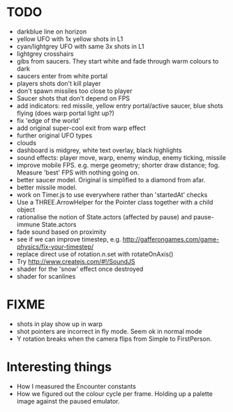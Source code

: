 # TODO

  - darkblue line on horizon
  - yellow UFO with 1x yellow shots in L1
  - cyan/lightgrey UFO with same 3x shots in L1
  - lightgrey crosshairs
  - gibs from saucers. They start white and fade through warm colours to dark
  - saucers enter from white portal
  - players shots don't kill player
  - don't spawn missiles too close to player
  - Saucer shots that don't depend on FPS
  - add indicators: red missile, yellow entry portal/active saucer, blue shots flying (does warp portal light up?)
  - fix 'edge of the world'
  - add original super-cool exit from warp effect
  - further original UFO types
  - clouds
  - dashboard is midgrey, white text overlay, black highlights
  - sound effects: player move, warp, enemy windup, enemy ticking, missile
  - improve mobile FPS. e.g. merge geometry; shorter draw distance; fog. Measure 'best' FPS with nothing going on.
  - better saucer model. Original is simplified to a diamond from afar.
  - better missile model.
  - work on Timer.js to use everywhere rather than 'startedAt' checks
  - Use a THREE.ArrowHelper for the Pointer class together with a child object
  - rationalise the notion of State.actors (affected by pause) and pause-immune State.actors
  - fade sound based on proximity
  - see if we can improve timestep, e.g. http://gafferongames.com/game-physics/fix-your-timestep/
  - replace direct use of rotation.n.set with rotateOnAxis()
  - Try http://www.createjs.com/#!/SoundJS
  - shader for the 'snow' effect once destroyed
  - shader for scanlines

# FIXME

  - shots in play show up in warp
  - shot pointers are incorrect in fly mode. Seem ok in normal mode
  - Y rotation breaks when the camera flips from Simple to FirstPerson.

# Interesting things

  - How I measured the Encounter constants
  - How we figured out the colour cycle per frame. Holding up a palette image against the paused emulator.